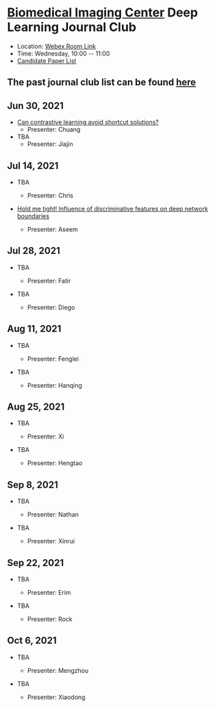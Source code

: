 
# [Biomedical Imaging Center](http://biotech.rpi.edu/centers/bic) Deep Learning Journal Club

* Location: [Webex Room Link](https://rensselaer.webex.com/rensselaer/j.php?MTID=m49361296c8f81319abe047bee1f83cca)
* Time: Wednesday, 10:00 -- 11:00
* [Candidate Paper List](https://docs.google.com/spreadsheets/d/1vZ-JJ5RGEbXtq1sZNlv_bujjWC0LmqcdTknoIjYEj_s)

## The past journal club list can be found [here](past_list.md)

## Jun 30, 2021
* [Can contrastive learning avoid shortcut solutions?](https://arxiv.org/pdf/2106.11230.pdf)
	* Presenter: Chuang
* TBA
	* Presenter: Jiajin

## Jul 14, 2021
* TBA
	* Presenter: Chris

* [Hold me tight! Influence of discriminative features on deep network boundaries](https://proceedings.neurips.cc/paper/2020/file/1ea97de85eb634d580161c603422437f-Paper.pdf)
	* Presenter: Aseem

## Jul 28, 2021
* TBA
	* Presenter: Fatir

* TBA
	* Presenter: Diego

## Aug 11, 2021
* TBA
	* Presenter: Fenglei

* TBA
	* Presenter: Hanqing

## Aug 25, 2021
* TBA
	* Presenter: Xi
	
* TBA
	* Presenter: Hengtao

## Sep 8, 2021
* TBA
	* Presenter: Nathan
	
* TBA
	* Presenter: Xinrui

## Sep 22, 2021
* TBA
	* Presenter: Erim
	
* TBA
	* Presenter: Rock

## Oct 6, 2021
* TBA
	* Presenter: Mengzhou
	
* TBA
	* Presenter: Xiaodong
